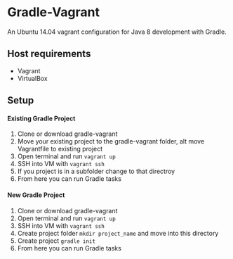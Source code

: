 # Gradle-Vagrant
An Ubuntu 14.04 vagrant configuration for Java 8 development with Gradle.

## Host requirements
* Vagrant
* VirtualBox

## Setup
#### Existing Gradle Project
1. Clone or download gradle-vagrant
1. Move your existing project to the gradle-vagrant folder, alt move Vagrantfile to existing project
1. Open terminal and run `vagrant up`
1. SSH into VM with `vagrant ssh`
1. If you project is in a subfolder change to that directroy
1. From here you can run Gradle tasks

#### New Gradle Project
1. Clone or download gradle-vagrant
1. Open terminal and run `vagrant up`
1. SSH into VM with `vagrant ssh`
1. Create project folder `mkdir project_name` and move into this directory
1. Create project `gradle init`
1. From here you can run Gradle tasks
